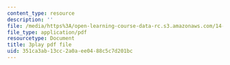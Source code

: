 ```yaml
---
content_type: resource
description: ''
file: /media/https%3A/open-learning-course-data-rc.s3.amazonaws.com/14-13-psychology-and-economics-spring-2020/351ca3ab13cc2a0aee0488c5c7d201bc_K7QVIqV2QMk.pdf
file_type: application/pdf
resourcetype: Document
title: 3play pdf file
uid: 351ca3ab-13cc-2a0a-ee04-88c5c7d201bc
---
```

